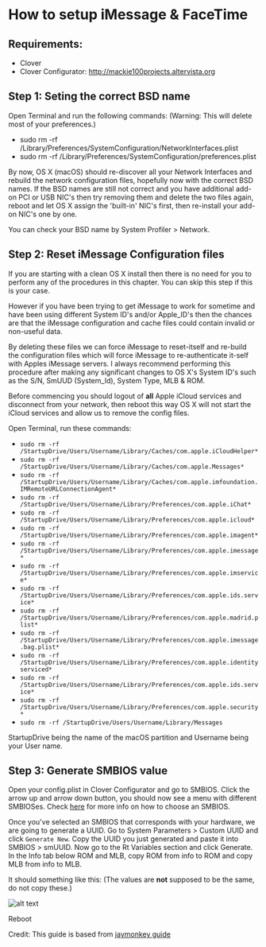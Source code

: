# How to setup iMessage & FaceTime

## Requirements:

- Clover
- Clover Configurator: <http://mackie100projects.altervista.org>

## Step 1: Seting the correct BSD name

Open Terminal and run the following commands: (Warning: This will delete most of your preferences.)

- sudo rm -rf /Library/Preferences/SystemConfiguration/NetworkInterfaces.plist
- sudo rm -rf /Library/Preferences/SystemConfiguration/preferences.plist

By now, OS X (macOS) should re-discover all your Network Interfaces and rebuild the network configuration files, hopefully now with the correct BSD names. If the BSD names are still not correct and you have additional add-on PCI or USB NIC's then try removing them and delete the two files again, reboot and let OS X assign the 'built-in' NIC's first, then re-install your add-on NIC's one by one.

You can check your BSD name by System Profiler > Network.

## Step 2: Reset iMessage Configuration files

If you are starting with a clean OS X install then there is no need for you to perform any of the procedures in this chapter. You can skip this step if this is your case.

However if you have been trying to get iMessage to work for sometime and have been using different System ID's and/or Apple_ID's then the chances are that the iMessage configuration and cache files could contain invalid or non-useful data.

By deleting these files we can force iMessage to reset-itself and re-build the configuration files which will force iMessage to re-authenticate it-self with Apples iMessage servers. I always recommend performing this procedure after making any significant changes to OS X's System ID's such as the S/N, SmUUD (System_Id), System Type, MLB & ROM.

Before commencing you should logout of **all** Apple iCloud services and disconnect from your network, then reboot this way OS X will not start the iCloud services and allow us to remove the config files.

Open Terminal, run these commands:

* `sudo rm -rf /StartupDrive/Users/Username/Library/Caches/com.apple.iCloudHelper*`
* `sudo rm -rf /StartupDrive/Users/Username/Library/Caches/com.apple.Messages*`
* `sudo rm -rf /StartupDrive/Users/Username/Library/Caches/com.apple.imfoundation.IMRemoteURLConnectionAgent*`
* `sudo rm -rf /StartupDrive/Users/Username/Library/Preferences/com.apple.iChat*`
* `sudo rm -rf /StartupDrive/Users/Username/Library/Preferences/com.apple.icloud*`
* `sudo rm -rf /StartupDrive/Users/Username/Library/Preferences/com.apple.imagent*`
* `sudo rm -rf /StartupDrive/Users/Username/Library/Preferences/com.apple.imessage*`
* `sudo rm -rf /StartupDrive/Users/Username/Library/Preferences/com.apple.imservice*`
* `sudo rm -rf /StartupDrive/Users/Username/Library/Preferences/com.apple.ids.service*`
* `sudo rm -rf /StartupDrive/Users/Username/Library/Preferences/com.apple.madrid.plist*`
* `sudo rm -rf /StartupDrive/Users/Username/Library/Preferences/com.apple.imessage.bag.plist*`
* `sudo rm -rf /StartupDrive/Users/Username/Library/Preferences/com.apple.identityserviced*`
* `sudo rm -rf /StartupDrive/Users/Username/Library/Preferences/com.apple.ids.service*`
* `sudo rm -rf /StartupDrive/Users/Username/Library/Preferences/com.apple.security*`
* `sudo rm -rf /StartupDrive/Users/Username/Library/Messages`

StartupDrive being the name of the macOS partition and Username being your User name.

## Step 3: Generate SMBIOS value

Open your config.plist in Clover Configurator and go to SMBIOS. Click the arrow up and arrow down button, you should now see a menu with different SMBIOSes. Check [here]() for more info on how to choose an SMBIOS.

Once you've selected an SMBIOS that corresponds with your hardware, we are going to generate a UUID. Go to System Parameters > Custom UUID and click `Generate New`. Copy the UUID you just generated and paste it into SMBIOS > smUUID. Now go to the Rt Variables section and click Generate. In the Info tab below ROM and MLB, copy ROM from info to ROM and copy MLB from info to MLB.

It should something like this: (The values are **not** supposed to be the same, do not copy these.)

![alt text](../master/Pictures/ROM&MLB.png)

Reboot

Credit: This guide is based from [jaymonkey guide](https://www.tonymacx86.com/threads/how-to-fix-imessage.110471/)
